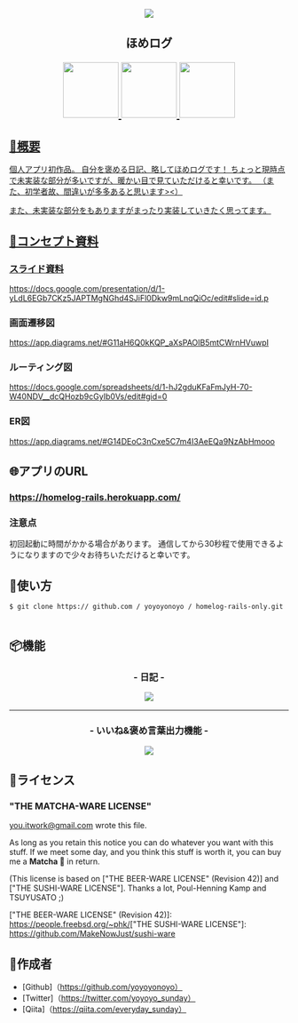 <p align = "center"><img src = "https://user-images.githubusercontent.com/65913824/88498182-6d8f3a00-cffd-11ea-9778-337c89503ef5.png" /></ P>

<h2 align = "center">ほめログ</ h2>

<p align = "center">
  <a href="https://www.ruby-lang.org/ja/"> <img src = "https://user-images.githubusercontent.com/65913824/88496678-eb9d1200-cff8-11ea-89f5-665b8a754233.png" width="100px;" />
  <a href="https://rubyonrails.org/"> <img src = "https://user-images.githubusercontent.com/65913824/88496679-ecce3f00-cff8-11ea-9255-e9329756ad8e.png" width="100px;" />
  <a href="https://jp.heroku.com/"> <img src = "https://user-images.githubusercontent.com/65913824/88497260-cf9a7000-cffa-11ea-8eea-17f192ebcc1f.png" width="100px;" />
</ P>
<br>

## 🌳概要

<p>個人アプリ初作品。
自分を褒める日記、略してほめログです！
ちょっと現時点で未実装な部分が多いですが、暖かい目で見ていただけると幸いです。
（また、初学者故、間違いが多多あると思います><）

また、未実装な部分をもありますがまったり実装していきたく思ってます。</p>

## 📕コンセプト資料

### スライド資料
https://docs.google.com/presentation/d/1-yLdL6EGb7CKz5JAPTMgNGhd4SJiFl0Dkw9mLnqQiOc/edit#slide=id.p

### 画面遷移図
https://app.diagrams.net/#G11aH6Q0kKQP_aXsPAOIB5mtCWrnHVuwpI

### ルーティング図
https://docs.google.com/spreadsheets/d/1-hJ2gduKFaFmJyH-70-W40NDV__dcQHozb9cGyIb0Vs/edit#gid=0

### ER図
https://app.diagrams.net/#G14DEoC3nCxe5C7m4I3AeEQa9NzAbHmooo

## 🌐アプリのURL

### **https://homelog-rails.herokuapp.com/**
### **注意点**
初回起動に時間がかかる場合があります。
通信してから30秒程で使用できるようになりますので少々お待ちいただけると幸いです。

## 💬使い方

`$ git clone https:// github.com / yoyoyonoyo / homelog-rails-only.git` <br> <br>

## 📦機能

<h3 align = "center">- 日記 -</ h3>

<p align = "center">
  <img src = "https://user-images.githubusercontent.com/65913824/88498640-a085fd80-cffe-11ea-8168-f08ad77f84bd.png">
</ P>

---

<h3 align = "center">- いいね&褒め言葉出力機能 -</ h3>

<p align = "center">
  <img src = "https://user-images.githubusercontent.com/65913824/88497797-5d2a8f80-cffc-11ea-99ff-dd92a724d6c1.png">
</ P>

## 🎫ライセンス

### "THE MATCHA-WARE LICENSE"

<you.itwork@gmail.com> wrote this file.

As long as you retain this notice you can do whatever you want
with this stuff. If we meet some day, and you think this stuff
is worth it, you can buy me a **Matcha 🍵** in return.

(This license is based on ["THE BEER-WARE LICENSE" (Revision 42)]
 and ["THE SUSHI-WARE LICENSE"].
 Thanks a lot, Poul-Henning Kamp and TSUYUSATO ;)

​["THE BEER-WARE LICENSE" (Revision 42)]: https://people.freebsd.org/~phk/
​["THE SUSHI-WARE LICENSE"]: https://github.com/MakeNowJust/sushi-ware

## 👀作成者

- [Github]（https://github.com/yoyoyonoyo）
- [Twitter]（https://twitter.com/yoyoyo_sunday）
- [Qiita]（https://qiita.com/everyday_sunday）
